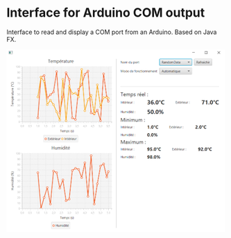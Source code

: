 # Interface for Arduino COM output

Interface to read and display a COM port from an Arduino. Based on Java FX.

![preview](preview.PNG)

